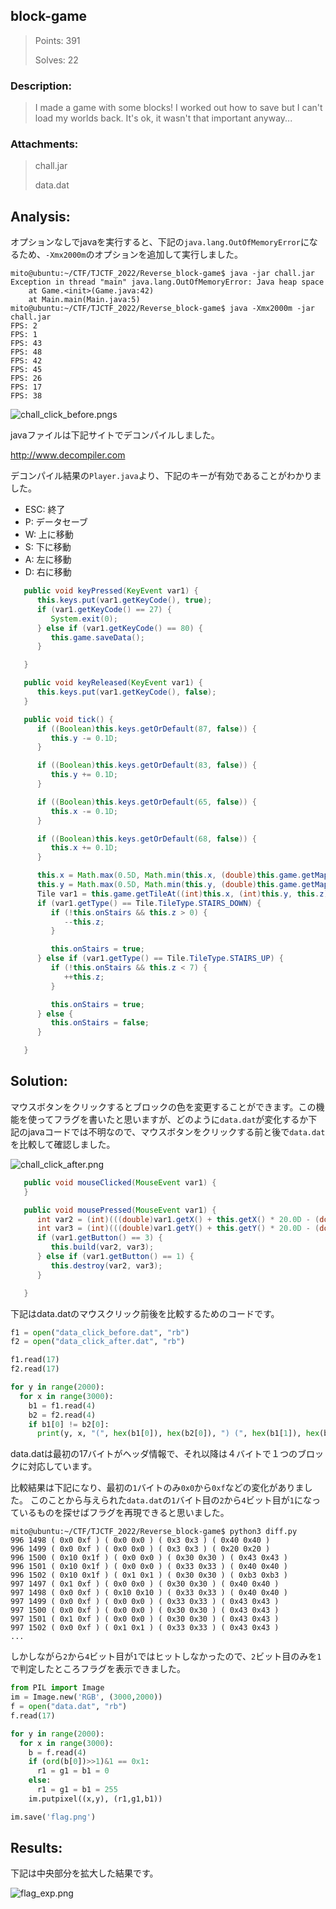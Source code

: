 ## block-game

> Points: 391
>
> Solves: 22

### Description:
> I made a game with some blocks! I worked out how to save but I can't load my worlds back. It's ok, it wasn't that important anyway...

### Attachments:
> chall.jar
> 
> data.dat

## Analysis:

オプションなしでjavaを実行すると、下記の`java.lang.OutOfMemoryError`になるため、`-Xmx2000m`のオプションを追加して実行しました。

```
mito@ubuntu:~/CTF/TJCTF_2022/Reverse_block-game$ java -jar chall.jar 
Exception in thread "main" java.lang.OutOfMemoryError: Java heap space
	at Game.<init>(Game.java:42)
	at Main.main(Main.java:5)
mito@ubuntu:~/CTF/TJCTF_2022/Reverse_block-game$ java -Xmx2000m -jar chall.jar 
FPS: 2
FPS: 1
FPS: 43
FPS: 48
FPS: 42
FPS: 45
FPS: 26
FPS: 17
FPS: 38
```

![chall_click_before.pngs](https://github.com/mito753/CTF/blob/main/2022/TJCTF_2022/Reverse_block-game/chall_click_before.png)

javaファイルは下記サイトでデコンパイルしました。

http://www.decompiler.com

デコンパイル結果の`Player.java`より、下記のキーが有効であることがわかりました。
- ESC: 終了
- P: データセーブ
- W: 上に移動
- S: 下に移動
- A: 左に移動
- D: 右に移動


```java
   public void keyPressed(KeyEvent var1) {
      this.keys.put(var1.getKeyCode(), true);
      if (var1.getKeyCode() == 27) {
         System.exit(0);
      } else if (var1.getKeyCode() == 80) {
         this.game.saveData();
      }

   }

   public void keyReleased(KeyEvent var1) {
      this.keys.put(var1.getKeyCode(), false);
   }

   public void tick() {
      if ((Boolean)this.keys.getOrDefault(87, false)) {
         this.y -= 0.1D;
      }

      if ((Boolean)this.keys.getOrDefault(83, false)) {
         this.y += 0.1D;
      }

      if ((Boolean)this.keys.getOrDefault(65, false)) {
         this.x -= 0.1D;
      }

      if ((Boolean)this.keys.getOrDefault(68, false)) {
         this.x += 0.1D;
      }

      this.x = Math.max(0.5D, Math.min(this.x, (double)this.game.getMapWidth() - 0.5D));
      this.y = Math.max(0.5D, Math.min(this.y, (double)this.game.getMapHeight() - 0.5D));
      Tile var1 = this.game.getTileAt((int)this.x, (int)this.y, this.z);
      if (var1.getType() == Tile.TileType.STAIRS_DOWN) {
         if (!this.onStairs && this.z > 0) {
            --this.z;
         }

         this.onStairs = true;
      } else if (var1.getType() == Tile.TileType.STAIRS_UP) {
         if (!this.onStairs && this.z < 7) {
            ++this.z;
         }

         this.onStairs = true;
      } else {
         this.onStairs = false;
      }

   }
```

## Solution:

マウスボタンをクリックするとブロックの色を変更することができます。この機能を使ってフラグを書いたと思いますが、どのように`data.dat`が変化するか下記のjavaコードでは不明なので、マウスボタンをクリックする前と後で`data.dat`を比較して確認しました。

![chall_click_after.png](https://github.com/mito753/CTF/blob/main/2022/TJCTF_2022/Reverse_block-game/chall_click_after.png)

```java
   public void mouseClicked(MouseEvent var1) {
   }

   public void mousePressed(MouseEvent var1) {
      int var2 = (int)(((double)var1.getX() + this.getX() * 20.0D - (double)(this.game.getWidth() / 2)) / 20.0D);
      int var3 = (int)(((double)var1.getY() + this.getY() * 20.0D - (double)(this.game.getHeight() / 2)) / 20.0D);
      if (var1.getButton() == 3) {
         this.build(var2, var3);
      } else if (var1.getButton() == 1) {
         this.destroy(var2, var3);
      }

   }
```

下記はdata.datのマウスクリック前後を比較するためのコードです。

```python
f1 = open("data_click_before.dat", "rb")
f2 = open("data_click_after.dat", "rb")

f1.read(17)
f2.read(17)

for y in range(2000):
  for x in range(3000):
    b1 = f1.read(4)
    b2 = f2.read(4)
    if b1[0] != b2[0]:
      print(y, x, "(", hex(b1[0]), hex(b2[0]), ") (", hex(b1[1]), hex(b2[1]), ") (", hex(b1[2]), hex(b2[2]), ") (", hex(b1[3]), hex(b2[3]), ")")
```

data.datは最初の17バイトがヘッダ情報で、それ以降は４バイトで１つのブロックに対応しています。

比較結果は下記になり、最初の`1`バイトのみ`0x0`から`0xf`などの変化がありました。
このことから与えられた`data.dat`の`1`バイト目の`2`から`4`ビット目が`1`になっているものを探せばフラグを再現できると思いました。

```
mito@ubuntu:~/CTF/TJCTF_2022/Reverse_block-game$ python3 diff.py
996 1498 ( 0x0 0xf ) ( 0x0 0x0 ) ( 0x3 0x3 ) ( 0x40 0x40 )
996 1499 ( 0x0 0xf ) ( 0x0 0x0 ) ( 0x3 0x3 ) ( 0x20 0x20 )
996 1500 ( 0x10 0x1f ) ( 0x0 0x0 ) ( 0x30 0x30 ) ( 0x43 0x43 )
996 1501 ( 0x10 0x1f ) ( 0x0 0x0 ) ( 0x33 0x33 ) ( 0x40 0x40 )
996 1502 ( 0x10 0x1f ) ( 0x1 0x1 ) ( 0x30 0x30 ) ( 0xb3 0xb3 )
997 1497 ( 0x1 0xf ) ( 0x0 0x0 ) ( 0x30 0x30 ) ( 0x40 0x40 )
997 1498 ( 0x0 0xf ) ( 0x10 0x10 ) ( 0x33 0x33 ) ( 0x40 0x40 )
997 1499 ( 0x0 0xf ) ( 0x0 0x0 ) ( 0x33 0x33 ) ( 0x43 0x43 )
997 1500 ( 0x0 0xf ) ( 0x0 0x0 ) ( 0x30 0x30 ) ( 0x43 0x43 )
997 1501 ( 0x1 0xf ) ( 0x0 0x0 ) ( 0x30 0x30 ) ( 0x43 0x43 )
997 1502 ( 0x0 0xf ) ( 0x1 0x1 ) ( 0x33 0x33 ) ( 0x43 0x43 )
...
```

しかしながら`2`から`4`ビット目が`1`ではヒットしなかったので、`2`ビット目のみを`1`で判定したところフラグを表示できました。

```python
from PIL import Image
im = Image.new('RGB', (3000,2000))
f = open("data.dat", "rb")
f.read(17)

for y in range(2000):
  for x in range(3000):
    b = f.read(4)
    if (ord(b[0])>>1)&1 == 0x1:
      r1 = g1 = b1 = 0
    else:
      r1 = g1 = b1 = 255
    im.putpixel((x,y), (r1,g1,b1))

im.save('flag.png')
```

## Results:
下記は中央部分を拡大した結果です。

![flag_exp.png](https://github.com/mito753/CTF/blob/main/2022/TJCTF_2022/Reverse_block-game/flag_exp.png)



